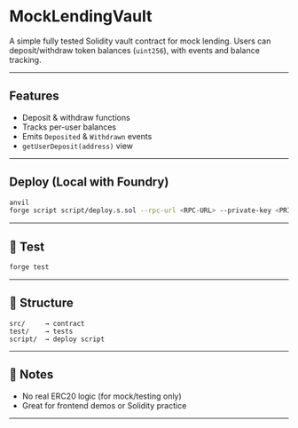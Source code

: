# MockLendingVault

A simple fully tested Solidity vault contract for mock lending. Users can deposit/withdraw token balances (`uint256`), with events and balance tracking.

---

##  Features

- Deposit & withdraw functions  
- Tracks per-user balances  
- Emits `Deposited` & `Withdrawn` events  
- `getUserDeposit(address)` view

---

##  Deploy (Local with Foundry)

```bash
anvil
forge script script/deploy.s.sol --rpc-url <RPC-URL> --private-key <PRIVATE-KEY> --broadcast
```

---

## 🧪 Test

```bash
forge test
```

---

## 📁 Structure

```
src/     → contract
test/    → tests
script/  → deploy script
```

---

## 📌 Notes

- No real ERC20 logic (for mock/testing only)  
- Great for frontend demos or Solidity practice

--- 
